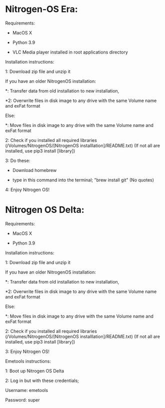 # Nitrogen-OS Era:
Requirements:

- MacOS X

- Python 3.9

- VLC Media player installed in root applications directory

Installation instructions:

1: Download zip file and unzip it

If you have an older NitrogenOS installation:

*: Transfer data from old installation to new installation,

*2: Overwrite files in disk image to any drive with the same Volume name and exFat format

Else:

*: Move files in disk image to any drive with the same Volume name and exFat format

2: Check if you installed all required libraries (/Volumes/NitrogenOS/[NitrogenOS installlation]/README.txt) (If not all are installed, use pip3 install [library])

3: Do these:

- Download homebrew

- type in this command into the terminal; "brew install git" (No quotes)

4: Enjoy Nitrogen OS!

# Nitrogen OS Delta:
Requirements:

- MacOS X

- Python 3.9

Installation instructions:

1: Download zip file and unzip it

If you have an older NitrogenOS installation:

*: Transfer data from old installation to new installation,

*2: Overwrite files in disk image to any drive with the same Volume name and exFat format

Else:

*: Move files in disk image to any drive with the same Volume name and exFat format

2: Check if you installed all required libraries (/Volumes/NitrogenOS/[NitrogenOS installlation]/README.txt) (If not all are installed, use pip3 install [library])

3: Enjoy Nitrogen OS!

Emetools instructions:

1: Boot up Nitrogen OS Delta

2: Log in but with these credentials;

Username: emetools

Password: super

